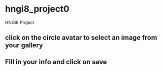 # hngi8_project0

HNGi8 Project

## click on the circle avatar to select an image from your gallery
## Fill in your info and click on save

